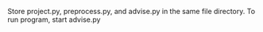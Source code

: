 Store project.py, preprocess.py, and advise.py in the same file directory.
To run program, start advise.py
